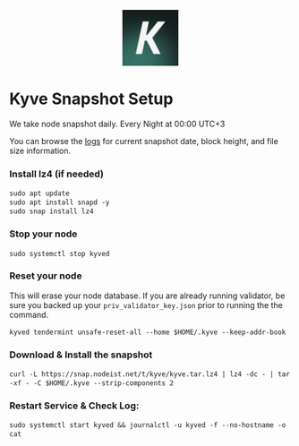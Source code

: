 <p align="center">
  <img height="100" height="auto" src="https://raw.githubusercontent.com/Nodeist/Kurulumlar/main/logos/kyve.png">
</p>



# Kyve Snapshot Setup
We take node snapshot daily.
Every Night at 00:00 UTC+3

You can browse the [logs](https://snap.nodeist.net/t/kyve/log.txt) for current snapshot date, block height, and file size information.

### Install lz4 (if needed)
```
sudo apt update
sudo apt install snapd -y
sudo snap install lz4
```

### Stop your node
```
sudo systemctl stop kyved
```

### Reset your node
This will erase your node database. If you are already running validator, be sure you backed up your `priv_validator_key.json` prior to running the the command.

```
kyved tendermint unsafe-reset-all --home $HOME/.kyve --keep-addr-book
```

### Download & Install the snapshot
```
curl -L https://snap.nodeist.net/t/kyve/kyve.tar.lz4 | lz4 -dc - | tar -xf - -C $HOME/.kyve --strip-components 2
```

### Restart Service & Check Log:
```
sudo systemctl start kyved && journalctl -u kyved -f --no-hostname -o cat
```
